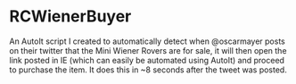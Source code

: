 # RCWienerBuyer
An AutoIt script I created to automatically detect when @oscarmayer posts on their twitter that the Mini Wiener Rovers are for sale, it will then open the link posted in IE (which can easily be automated using AutoIt) and proceed to purchase the item. It does this in ~8 seconds after the tweet was posted.
